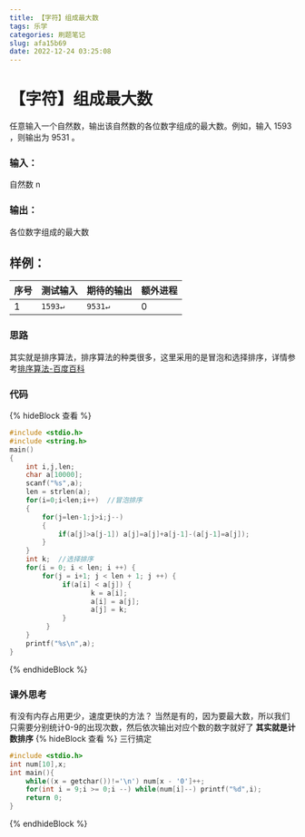 ```yaml
---
title: 【字符】组成最大数
tags: 乐学
categories: 刷题笔记
slug: afa15b69
date: 2022-12-24 03:25:08
---
```

# 【字符】组成最大数

任意输入一个自然数，输出该自然数的各位数字组成的最大数。例如，输入 1593 ，则输出为 9531 。

### 输入：
自然数 n
### 输出：
各位数字组成的最大数
## 样例：
序号|测试输入| 期待的输出| 额外进程
--------|:-------- |:-----|--------
1  | `1593↵`|`9531↵`|0

### 思路
其实就是排序算法，排序算法的种类很多，这里采用的是冒泡和选择排序，详情参考[排序算法-百度百科](https://baike.baidu.com/item/%E6%8E%92%E5%BA%8F%E7%AE%97%E6%B3%95/5399605)

### 代码
{% hideBlock 查看 %}

```c
#include <stdio.h>  
#include <string.h>  
main()  
{  
    int i,j,len;  
    char a[10000];  
    scanf("%s",a);  
    len = strlen(a);  
    for(i=0;i<len;i++)  //冒泡排序
    {  
        for(j=len-1;j>i;j--)  
        {  
            if(a[j]>a[j-1]) a[j]=a[j]+a[j-1]-(a[j-1]=a[j]);  
        }  
    }  
    int k;  //选择排序
    for(i = 0; i < len; i ++) {
        for(j = i+1; j < len + 1; j ++) {
             if(a[i] < a[j]) {
                    k = a[i];
                    a[i] = a[j];
                    a[j] = k;
             }
         }
    }
    printf("%s\n",a);  
}  
```
{% endhideBlock %}
### 课外思考
有没有内存占用更少，速度更快的方法？
当然是有的，因为要最大数，所以我们只需要分别统计0-9的出现次数，然后依次输出对应个数的数字就好了
**其实就是计数排序**
{% hideBlock 查看 %}
三行搞定
```c
#include <stdio.h>
int num[10],x;
int main(){
	while((x = getchar())!='\n') num[x - '0']++;
	for(int i = 9;i >= 0;i --) while(num[i]--) printf("%d",i);
	return 0;
}
```
{% endhideBlock %}
